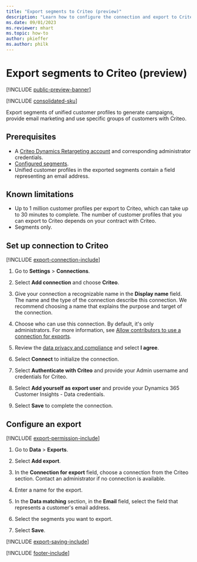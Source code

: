 ```yaml
---
title: "Export segments to Criteo (preview)"
description: "Learn how to configure the connection and export to Criteo."
ms.date: 09/01/2023
ms.reviewer: mhart
ms.topic: how-to
author: pkieffer
ms.author: philk
---
```


# Export segments to Criteo (preview)

[!INCLUDE [public-preview-banner](includes/public-preview-banner.md)]

[!INCLUDE [consolidated-sku](./includes/consolidated-sku.md)]

Export segments of unified customer profiles to generate campaigns, provide email marketing and use specific groups of customers with Criteo.

## Prerequisites

- A [Criteo Dynamics Retargeting account](https://www.criteo.com/login/) and corresponding administrator credentials.
- [Configured segments](segments.md).
- Unified customer profiles in the exported segments contain a field representing an email address.

## Known limitations

- Up to 1 million customer profiles per export to Criteo, which can take up to 30 minutes to complete. The number of customer profiles that you can export to Criteo depends on your contract with Criteo.
- Segments only.

## Set up connection to Criteo

[!INCLUDE [export-connection-include](includes/export-connection-admn.md)]

1. Go to **Settings** > **Connections**.

1. Select **Add connection** and choose **Criteo**.

1. Give your connection a recognizable name in the **Display name** field. The name and the type of the connection describe this connection. We recommend choosing a name that explains the purpose and target of the connection.

1. Choose who can use this connection. By default, it's only administrators. For more information, see [Allow contributors to use a connection for exports](connections.md#allow-contributors-to-use-a-connection-for-exports).

1. Review the [data privacy and compliance](connections.md#data-privacy-and-compliance) and select **I agree**.

1. Select **Connect** to initialize the connection.

1. Select **Authenticate with Criteo** and provide your Admin username and credentials for Criteo.

1. Select **Add yourself as export user** and provide your Dynamics 365 Customer Insights - Data credentials.

1. Select **Save** to complete the connection.

## Configure an export

[!INCLUDE [export-permission-include](includes/export-permission.md)]

1. Go to **Data** > **Exports**.

1. Select **Add export**.

1. In the **Connection for export** field, choose a connection from the Criteo section. Contact an administrator if no connection is available.

1. Enter a name for the export.

1. In the **Data matching** section, in the **Email** field, select the field that represents a customer's email address.

1. Select the segments you want to export.

1. Select **Save**.

[!INCLUDE [export-saving-include](includes/export-saving.md)]

[!INCLUDE [footer-include](includes/footer-banner.md)]
